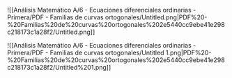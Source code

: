 ![[Análisis Matemático A/6 - Ecuaciones diferenciales ordinarias - Primera/PDF - Familias de curvas ortogonales/Untitled.png|PDF%20-%20Familias%20de%20curvas%20ortogonales%202e5440cc9ebe41e298c218173c1a28f2/Untitled.png]]

![[Análisis Matemático A/6 - Ecuaciones diferenciales ordinarias - Primera/PDF - Familias de curvas ortogonales/Untitled 1.png|PDF%20-%20Familias%20de%20curvas%20ortogonales%202e5440cc9ebe41e298c218173c1a28f2/Untitled%201.png]]